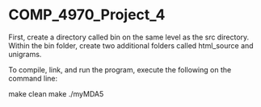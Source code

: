 # COMP_4970_Project_4

First, create a directory called bin on the same level as the src directory. Within the bin folder, create two additional folders called html_source and unigrams.

To compile, link, and run the program, execute the following on the command line:

make clean
make
./myMDA5
